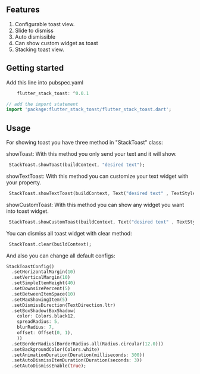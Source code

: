 
## Features

1. Configurable toast view.
2. Slide to dismiss
3. Auto dismissible
4. Can show custom widget as toast
5. Stacking toast view.

## Getting started

Add this line into pubspec.yaml

```dart
    flutter_stack_toast: ^0.0.1
```

```dart
// add the import statement
import 'package:flutter_stack_toast/flutter_stack_toast.dart';

```

## Usage

For showing toast you have three method in "StackToast" class:

showToast:
With this method you only send your text and it will show.

```dart
 StackToast.showToast(buildContext, "desired text");
 ```

showTextToast:
With this method you can customize your text widget with your property.

```dart
 StackToast.showTextToast(buildContext, Text("desired text" , TextStyle(color: Colors.black, fontSize: 15)));
 ```

showCustomToast:
With this method you can show any widget you want into toast widget.

```dart
 StackToast.showCustomToast(buildContext, Text("desired text" , TextStyle(color: Colors.black, fontSize: 15)));
 ```

You can dismiss all toast widget with clear method:

```dart
 StackToast.clear(buildContext);
 ```

And also you can change all default configs:

```dart
StackToastConfig()
  .setHorizontalMargin(10)
  .setVerticalMargin(10)
  .setSimpleItemHeight(40)
  .setDownsizePercent(5)
  .setBetweenItemSpace(10)
  .setMaxShowingItem(5)
  .setDismissDirection(TextDirection.ltr)
  .setBoxShadow(BoxShadow(
    color: Colors.black12,
    spreadRadius: 5,
    blurRadius: 7,
    offset: Offset(0, 1),
    ))
  .setBorderRadius(BorderRadius.all(Radius.circular(12.0)))
  .setBackgroundColor(Colors.white)
  .setAnimationDuration(Duration(milliseconds: 300))
  .setAutoDismissItemDuration(Duration(seconds: 3))
  .setAutoDismissEnable(true);
 ```


